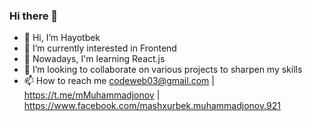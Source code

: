 ### Hi there 👋
<!-- <img alt="GIF" src="https://github.com/DJWOMS/DJWOMS/raw/main/code.gif?raw=true" style="max-width: 50%;" width="550" height="400" align="right"> -->

- 👋 Hi, I’m Hayotbek
- 👀 I’m currently interested in Frontend  
- 🌱 Nowadays, I'm learning React.js 
- 💞️ I’m looking to collaborate on various projects to sharpen my skills
- 📫 How to reach me codeweb03@gmail.com | https://t.me/mMuhammadjonov | https://www.facebook.com/mashxurbek.muhammadjonov.921

<!---
